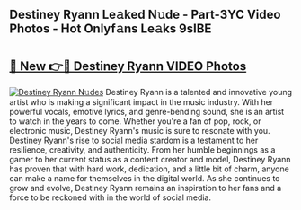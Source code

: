 ## Destiney Ryann Le𝚊ked N𝚞de - Part-3YC Video Photos - Hot Onlyf𝚊ns Le𝚊ks 9sIBE

# <h2><a href="http://ab38192.deff.icu/?id=Destiney+Ryann">🔗 New 👉🔴 Destiney Ryann VIDEO Photos</a></h2>

[![Destiney Ryann N𝚞des](https://i.imgur.com/rIISA9y.gif)](http://ab38192.deff.icu/?id=Destiney+Ryann)
Destiney Ryann is a talented and innovative young artist who is making a significant impact in the music industry. With her powerful vocals, emotive lyrics, and genre-bending sound, she is an artist to watch in the years to come. Whether you're a fan of pop, rock, or electronic music, Destiney Ryann's music is sure to resonate with you. Destiney Ryann's rise to social media stardom is a testament to her resilience, creativity, and authenticity. From her humble beginnings as a gamer to her current status as a content creator and model, Destiney Ryann has proven that with hard work, dedication, and a little bit of charm, anyone can make a name for themselves in the digital world. As she continues to grow and evolve, Destiney Ryann remains an inspiration to her fans and a force to be reckoned with in the world of social media.
